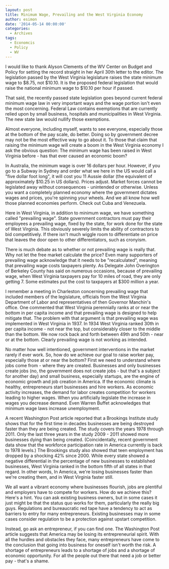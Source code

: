```yaml
---
layout: post
title: Minimum Wage, Prevailing and the West Virginia Economy
author: esimon
date: '2014-05-14 00:00:00'
categories:
  - Archives
tags:
  - Economcis
  - Policy
  - WV
---
```

I would like to thank Alyson Clements of the WV Center on Budget and Policy for setting the record straight in her April 30th letter to the editor. The legislation passed by the West Virginia legislature raises the state minimum wage to $8.75, not $10.10. It is the proposed federal legislation that would raise the national minimum wage to $10.10 per hour if passed. 

That said, the recently passed state legislation goes beyond current federal minimum wage law in very important ways and the wage portion isn't even the most concerning. Federal Law contains exemptions that are currently relied upon by small business, hospitals and municipalities in West Virginia. The new state law would nullify those exemptions. 

Almost everyone, including myself, wants to see everyone, especially those at the bottom of the pay scale, do better. Doing so by government decree may not be the most effective way to go about it. To those that claim that raising the minimum wage will create a boom in the West Virginia economy I ask the obvious question: The minimum wage has been raised in West Virginia before - has that ever caused an economic boom? 

In Australia, the minimum wage is over 16 dollars per hour. However, if you go to a Subway in Sydney and order what we here in the US would call a "five dollar foot long", it will cost you 11 Aussie dollar (the equivalent of approximately $10.25 in US dollars). Prices adjust. Market forces cannot be legislated away without consequences - unintended or otherwise. Unless you want a completely planned economy where the government dictates wages and prices, you're spinning your wheels. And we all know how well those planned economies perform. Check out Cuba and Venezuela. 

Here in West Virginia, in addition to minimum wage, we have something called "prevailing wage". State government contractors must pay their employees a prevailing wage, fixed by the state, for work done for the state of West Virginia. This obviously severely limits the ability of contractors to bid competitively. If there isn't much wiggle room to differentiate on price that leaves the door open to other differentiators, such as cronyism. 

There is much debate as to whether or not prevailing wage is really that. Why not let the free market calculate the price? Even many supporters of prevailing wage acknowledge that it needs to be "recalculated", meaning that prevailing wage costs taxpayers plenty. As Delegate John Overington of Berkeley County has said on numerous occasions, because of prevailing wage, when West Virginia taxpayers pay for 10 miles of road, they are only getting 7. Some estimates put the cost to taxpayers at $300 million a year.

I remember a meeting in Charleston concerning prevailing wage that included members of the legislature, officials from the West Virginia Department of Labor and representatives of then Governor Manchin's office. One commented that West Virginia perennially ranks at or near the bottom in per capita income and that prevailing wage is designed to help mitigate that. The problem with that argument is that prevailing wage was implemented in West Virginia in 1937. In 1934 West Virginia ranked 30th in per capita income - not near the top, but considerably closer to the middle than the bottom. We now rock back and forth between 49th and 50th - near or at the bottom. Clearly prevailing wage is not working as intended. 

No matter how well intentioned, government interventions in the market rarely if ever work. So, how do we achieve our goal to raise worker pay, especially those at or near the bottom? First we need to understand where jobs come from - where they are created. Businesses and only businesses create jobs (no, the government does not create jobs - but that's a subject for another day) and small business, especially startups, are the engine of economic growth and job creation in America. If the economic climate is healthy, entrepreneurs start businesses and hire workers. As economic activity increases, the demand for labor creates competition for workers leading to higher wages. When you artificially legislate the increase in wages you decrease demand. Even Warren Buffet acknowledges that minimum wage laws increase unemployment. 

A recent Washington Post article reported that a Brookings Institute study shows that for the first time in decades businesses are being destroyed faster than they are being created. The study covers the years 1978 through 2011. Only the last three years in the study 2009 - 2011 showed more businesses dying than being created. (Coincidentally, recent government data show that the workforce participation rate in America currently is back to 1978 levels.) The Brookings study also showed that teen employment has dropped by a shocking 42% since 2000. While every state showed a negative differential in the percentage of new businesses to established businesses, West Virginia ranked in the bottom fifth of all states in that regard. In other words, In America, we're losing businesses faster than we're creating them, and in West Virginia faster still. 

We all want a vibrant economy where businesses flourish, jobs are plentiful and employers have to compete for workers. How do we achieve this? Here's a hint. You can ask existing business owners, but in some cases it just might be that the status quo works for them, particularly the really big guys. Regulations and bureaucratic red tape have a tendency to act as barriers to entry for many entrepreneurs. Existing businesses may in some cases consider regulation to be a protection against upstart competition. 

Instead, go ask an entrepreneur, if you can find one. The Washington Post article suggests that America may be losing its entrepreneurial spirit. With all the hurdles and obstacles they face, many entrepreneurs have come to the conclusion that going into business for oneself isn't worth the risk. A shortage of entrepreneurs leads to a shortage of jobs and a shortage of economic opportunity. For all the people out there that need a job or better pay - that's a shame. 

